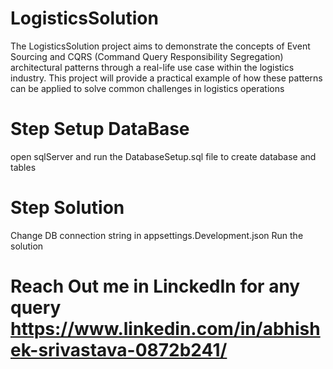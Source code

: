 # LogisticsSolution
The LogisticsSolution project aims to demonstrate the concepts of Event Sourcing and CQRS (Command Query Responsibility Segregation) architectural patterns through a real-life use case within the logistics industry. This project will provide a practical example of how these patterns can be applied to solve common challenges in logistics operations

# Step Setup DataBase 
  open sqlServer and run the DatabaseSetup.sql file to create database and tables

# Step Solution
  Change DB connection string in appsettings.Development.json
  Run the solution 
# Reach Out me in LinckedIn for any query https://www.linkedin.com/in/abhishek-srivastava-0872b241/
